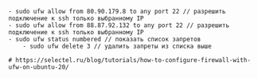 
    - sudo ufw allow from 80.90.179.8 to any port 22 // разрешить подключение к ssh только выбранному IP
    - sudo ufw allow from 88.87.92.132 to any port 22 // разрешить подключение к ssh только выбранному IP
    - sudo ufw status numbered // показать список запретов 
        - sudo ufw delete 3 // удалить запреты из списка выше

    # https://selectel.ru/blog/tutorials/how-to-configure-firewall-with-ufw-on-ubuntu-20/
